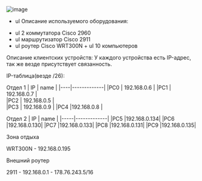 ![image](https://user-images.githubusercontent.com/91975984/136691236-53f72098-2c3a-49ad-a19b-2cf8c4af6138.png)
- ul Описание используемого оборудования:
 + ul 2 коммутатора Cisco 2960
  + ul маршрутизатор Cisco 2911
   + ul роутер Cisco WRT300N
    + ul 10 компьютеров


Описание клиентских устройств:
	У каждого устройства есть IP-адрес, так же везде присутствует связанность.


IP-таблица(везде /26):

Отдел 1
| IP | name        |
|----|-------------|
|PC0 | 192.168.0.6 |
|PC1 | 192.168.0.7 |                                                                                                                                
|PC2 | 192.168.0.5 |                                                                                                                                     
|PC3 | 192.168.0.9 |
|PC4 |192.168.0.8  |

Отдел 2
| IP  | name        |
|-----|-------------|
|PC5  |192.168.0.134|
|PC6  |192.168.0.130|
|PC7  |192.168.0.133|
|PC8  |192.168.0.131|
|PC9  |192.168.0.135|

Зона отдыха

WRT300N - 192.168.0.195

Внешний роутер

2911 - 192.168.0.1
     - 178.76.243.5/16
